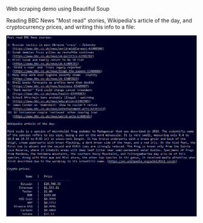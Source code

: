 Web scraping demo using Beautiful Soup

Reading BBC News "Most read" stories, Wikipedia's article of the day, and cryptocurrency prices, and writing this info to a file:

![](example_output.png)